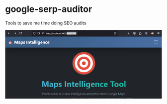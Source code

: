 # google-serp-auditor
Tools to save me time doing SEO audits

![](https://github.com/rubysash/google-serp-auditor/blob/main/v1/docs/demo.gif?raw=true)

